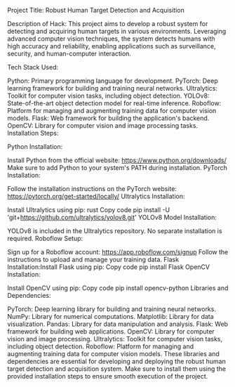 Project Title: Robust Human Target Detection and Acquisition

Description of Hack:
This project aims to develop a robust system for detecting and acquiring human targets in various environments. Leveraging advanced computer vision techniques, the system detects humans with high accuracy and reliability, enabling applications such as surveillance, security, and human-computer interaction.

Tech Stack Used:

Python: Primary programming language for development.
PyTorch: Deep learning framework for building and training neural networks.
Ultralytics: Toolkit for computer vision tasks, including object detection.
YOLOv8: State-of-the-art object detection model for real-time inference.
Roboflow: Platform for managing and augmenting training data for computer vision models.
Flask: Web framework for building the application's backend.
OpenCV: Library for computer vision and image processing tasks.
Installation Steps:

Python Installation:

Install Python from the official website: https://www.python.org/downloads/
Make sure to add Python to your system's PATH during installation.
PyTorch Installation:

Follow the installation instructions on the PyTorch website: https://pytorch.org/get-started/locally/
Ultralytics Installation:

Install Ultralytics using pip:
rust
Copy code
pip install -U 'git+https://github.com/ultralytics/yolov8.git'
YOLOv8 Model Installation:

YOLOv8 is included in the Ultralytics repository. No separate installation is required.
Roboflow Setup:

Sign up for a Roboflow account: https://app.roboflow.com/signup
Follow the instructions to upload and manage your training data.
Flask Installation:Install Flask using pip:
Copy code
pip install Flask
OpenCV Installation:

Install OpenCV using pip:
Copy code
pip install opencv-python
Libraries and Dependencies:

PyTorch: Deep learning library for building and training neural networks.
NumPy: Library for numerical computations.
Matplotlib: Library for data visualization.
Pandas: Library for data manipulation and analysis.
Flask: Web framework for building web applications.
OpenCV: Library for computer vision and image processing.
Ultralytics: Toolkit for computer vision tasks, including object detection.
Roboflow: Platform for managing and augmenting training data for computer vision models.
These libraries and dependencies are essential for developing and deploying the robust human target detection and acquisition system. Make sure to install them using the provided installation steps to ensure smooth execution of the project.







